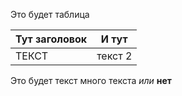 Это будет таблица

| Тут заголовок | И тут   |
| ------------- | ------- |
| ТЕКСТ         | текст 2 |
Это будет текст много текста *или* **нет**
